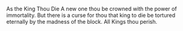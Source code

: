 As the King Thou Die A new one thou be crowned with the power of immortality.
But there is a curse for thou that king to die be tortured eternally by the madness of the block.
All Kings thou perish.
